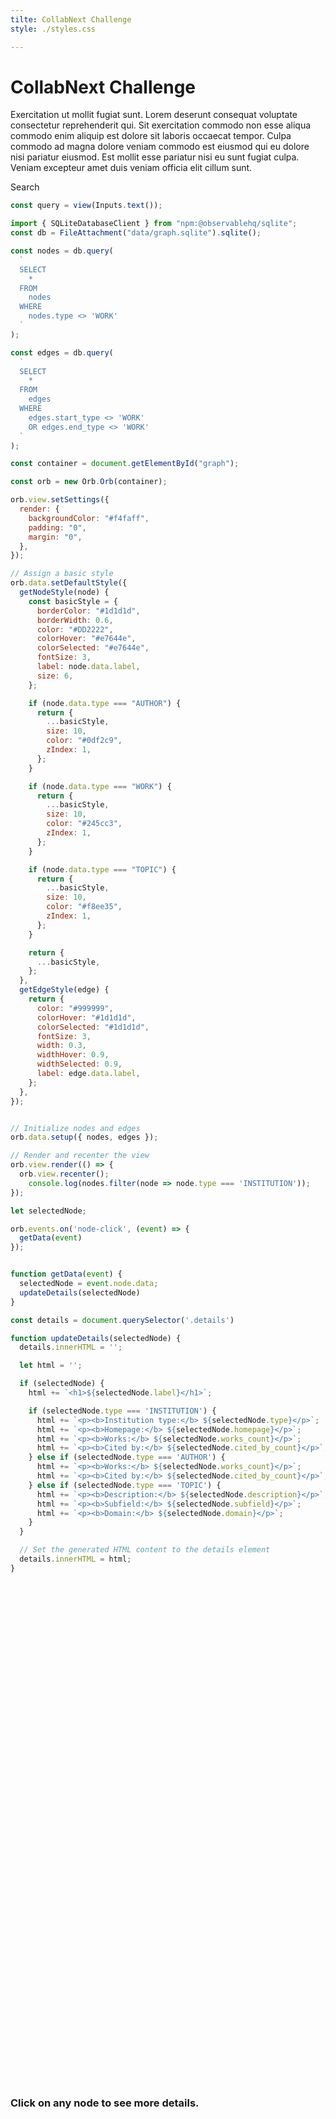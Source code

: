 ```yaml
---
tilte: CollabNext Challenge
style: ./styles.css

---
```


# CollabNext Challenge

Exercitation ut mollit fugiat sunt. Lorem deserunt consequat voluptate consectetur reprehenderit qui. Sit exercitation commodo non esse aliqua commodo enim aliquip est dolore sit laboris occaecat tempor. Culpa commodo ad magna dolore veniam commodo est eiusmod qui eu dolore nisi pariatur eiusmod. Est mollit esse pariatur nisi eu sunt fugiat culpa. Veniam excepteur amet duis veniam officia elit cillum sunt.

Search

```js
const query = view(Inputs.text());
```

```js
import { SQLiteDatabaseClient } from "npm:@observablehq/sqlite";
const db = FileAttachment("data/graph.sqlite").sqlite();
```

```js
const nodes = db.query(
  `
  SELECT
    *
  FROM
    nodes
  WHERE
    nodes.type <> 'WORK'
  `
);
```

```js
const edges = db.query(
  `
  SELECT
    *
  FROM
    edges
  WHERE
    edges.start_type <> 'WORK'
    OR edges.end_type <> 'WORK'
  `
);
```

<script src="https://unpkg.com/@memgraph/orb/dist/browser/orb.min.js"></script>

```js
const container = document.getElementById("graph");

const orb = new Orb.Orb(container);

orb.view.setSettings({
  render: {
    backgroundColor: "#f4faff",
    padding: "0",
    margin: "0",
  },
});

// Assign a basic style
orb.data.setDefaultStyle({
  getNodeStyle(node) {
    const basicStyle = {
      borderColor: "#1d1d1d",
      borderWidth: 0.6,
      color: "#DD2222",
      colorHover: "#e7644e",
      colorSelected: "#e7644e",
      fontSize: 3,
      label: node.data.label,
      size: 6,
    };

    if (node.data.type === "AUTHOR") {
      return {
        ...basicStyle,
        size: 10,
        color: "#0df2c9",
        zIndex: 1,
      };
    }

    if (node.data.type === "WORK") {
      return {
        ...basicStyle,
        size: 10,
        color: "#245cc3",
        zIndex: 1,
      };
    }

    if (node.data.type === "TOPIC") {
      return {
        ...basicStyle,
        size: 10,
        color: "#f8ee35",
        zIndex: 1,
      };
    }

    return {
      ...basicStyle,
    };
  },
  getEdgeStyle(edge) {
    return {
      color: "#999999",
      colorHover: "#1d1d1d",
      colorSelected: "#1d1d1d",
      fontSize: 3,
      width: 0.3,
      widthHover: 0.9,
      widthSelected: 0.9,
      label: edge.data.label,
    };
  },
});


// Initialize nodes and edges
orb.data.setup({ nodes, edges });

// Render and recenter the view
orb.view.render(() => {
  orb.view.recenter();
    console.log(nodes.filter(node => node.type === 'INSTITUTION'));
});
```

```js
let selectedNode;

orb.events.on('node-click', (event) => {
  getData(event)
});


function getData(event) {
  selectedNode = event.node.data;
  updateDetails(selectedNode)
}

const details = document.querySelector('.details')

function updateDetails(selectedNode) {
  details.innerHTML = '';

  let html = '';

  if (selectedNode) {
    html += `<h1>${selectedNode.label}</h1>`;

    if (selectedNode.type === 'INSTITUTION') {
      html += `<p><b>Institution type:</b> ${selectedNode.type}</p>`;
      html += `<p><b>Homepage:</b> ${selectedNode.homepage}</p>`;
      html += `<p><b>Works:</b> ${selectedNode.works_count}</p>`;
      html += `<p><b>Cited by:</b> ${selectedNode.cited_by_count}</p>`;
    } else if (selectedNode.type === 'AUTHOR') {
      html += `<p><b>Works:</b> ${selectedNode.works_count}</p>`;
      html += `<p><b>Cited by:</b> ${selectedNode.cited_by_count}</p>`;
    } else if (selectedNode.type === 'TOPIC') {
      html += `<p><b>Description:</b> ${selectedNode.description}</p>`;
      html += `<p><b>Subfield:</b> ${selectedNode.subfield}</p>`;
      html += `<p><b>Domain:</b> ${selectedNode.domain}</p>`;
    }
  }

  // Set the generated HTML content to the details element
  details.innerHTML = html;
}
```

<div class="content">
  <div id="graph" style="width:100%; height:800px"></div>
  <div class="details">
  <h3>Click on any node to see more details.</h3>
  </div>
</div>
